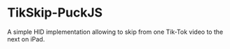 # TikSkip-PuckJS
A simple HID implementation allowing to skip from one Tik-Tok video to the next on iPad.
